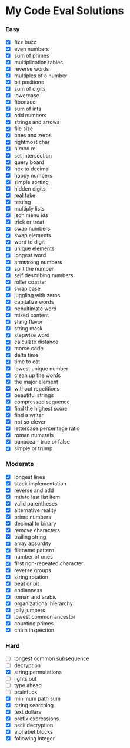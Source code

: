 # My Code Eval Solutions

### Easy

- [x] fizz buzz
- [x] even numbers
- [x] sum of primes
- [x] multiplication tables
- [x] reverse words
- [x] multiples of a number
- [x] bit positions
- [x] sum of digits
- [x] lowercase
- [x] fibonacci
- [x] sum of ints
- [x] odd numbers
- [x] strings and arrows
- [x] file size
- [x] ones and zeros
- [x] rightmost char
- [x] n mod m
- [x] set intersection
- [x] query board
- [x] hex to decimal
- [x] happy numbers
- [x] simple sorting
- [x] hidden digits
- [x] real fake
- [x] testing
- [x] multiply lists
- [x] json menu ids
- [x] trick or treat
- [x] swap numbers
- [x] swap elements
- [x] word to digit
- [x] unique elements
- [x] longest word
- [x] armstrong numbers
- [x] split the number
- [x] self describing numbers
- [x] roller coaster
- [x] swap case
- [x] juggling with zeros
- [x] capitalize words
- [x] penultimate word
- [x] mixed content
- [x] slang flavor
- [x] string mask
- [x] stepwise word
- [x] calculate distance
- [x] morse code
- [x] delta time
- [x] time to eat
- [x] lowest unique number
- [x] clean up the words
- [x] the major element
- [x] without repetitions
- [x] beautiful strings
- [x] compressed sequence
- [x] find the highest score
- [x] find a writer
- [x] not so clever
- [x] lettercase percentage ratio
- [x] roman numerals
- [x] panacea - true or false
- [x] simple or trump

### Moderate

- [x] longest lines
- [x] stack implementation
- [x] reverse and add
- [x] mth to last list item
- [x] valid parentheses
- [x] alternative reality
- [x] prime numbers
- [x] decimal to binary
- [x] remove characters
- [x] trailing string
- [x] array absurdity
- [x] filename pattern
- [x] number of ones
- [x] first non-repeated character
- [x] reverse groups
- [x] string rotation
- [x] beat or bit
- [x] endianness
- [x] roman and arabic
- [x] organizational hierarchy
- [x] jolly jumpers
- [x] lowest common ancestor
- [x] counting primes
- [x] chain inspection

### Hard

- [ ] longest common subsequence
- [ ] decryption
- [x] string permutations
- [ ] lights out
- [ ] type ahead
- [ ] brainfuck
- [x] minimum path sum
- [x] string searching
- [x] text dollars
- [x] prefix expressions
- [x] ascii decryption
- [x] alphabet blocks
- [x] following integer
